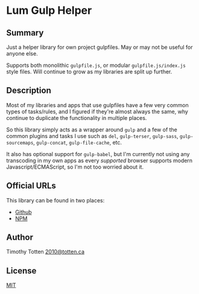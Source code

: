 # Lum Gulp Helper

## Summary

Just a helper library for own project gulpfiles.
May or may not be useful for anyone else.

Supports both monolithic `gulpfile.js`, or modular `gulpfile.js/index.js`
style files. Will continue to grow as my libraries are split up further.

## Description

Most of my libraries and apps that use gulpfiles have a few very common
types of tasks/rules, and I figured if they're almost always the same,
why continue to duplicate the functionality in multiple places.

So this library simply acts as a wrapper around `gulp` and a few of the
common plugins and tasks I use such as `del`, `gulp-terser`, `gulp-sass`,
`gulp-sourcemaps`, `gulp-concat`, `gulp-file-cache`, etc.

It also has optional support for `gulp-babel`, but I'm currently not using
any transcoding in my own apps as every *supported* browser supports modern
Javascript/ECMAScript, so I'm not too worried about it.

## Official URLs

This library can be found in two places:

 * [Github](https://github.com/supernovus/lum.gulp-helper.js)
 * [NPM](https://www.npmjs.com/package/lum-gulp-helper)

## Author

Timothy Totten <2010@totten.ca>

## License

[MIT](https://spdx.org/licenses/MIT.html)
